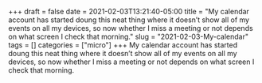 +++draft = falsedate = 2021-02-03T13:21:40-05:00title = "My calendar account has started doung this neat thing where it doesn’t show all of my events on all my devices, so now whether I miss a meeting or not depends on what screen I check that morning."slug = "2021-02-03-My-calendar"tags = []categories = ["micro"]+++My calendar account has started doung this neat thing where it doesn’t show all of my events on all my devices, so now whether I miss a meeting or not depends on what screen I check that morning.